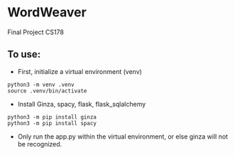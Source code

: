 # WordWeaver
Final Project CS178

## To use:
- First, initialize a virtual environment (venv)
```
python3 -m venv .venv
source .venv/bin/activate
```

- Install Ginza, spacy, flask, flask_sqlalchemy

```
python3 -m pip install ginza
python3 -m pip install spacy
```
- Only run the app.py within the virtual environment, or else ginza will not be recognized.
